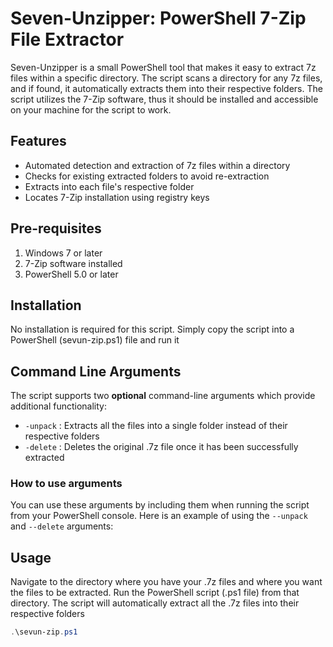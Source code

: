 # Seven-Unzipper: PowerShell 7-Zip File Extractor

Seven-Unzipper is a small PowerShell tool that makes it easy to extract 7z files within a specific directory. The script scans a directory for any 7z files, and if found, it automatically extracts them into their respective folders. The script utilizes the 7-Zip software, thus it should be installed and accessible on your machine for the script to work.

## Features

- Automated detection and extraction of 7z files within a directory
- Checks for existing extracted folders to avoid re-extraction
- Extracts into each file's respective folder
- Locates 7-Zip installation using registry keys

## Pre-requisites

1. Windows 7 or later
2. 7-Zip software installed
3. PowerShell 5.0 or later

## Installation

No installation is required for this script. Simply copy the script into a PowerShell (sevun-zip.ps1) file and run it

## Command Line Arguments

The script supports two **optional** command-line arguments which provide additional functionality:

- `-unpack` : Extracts all the files into a single folder instead of their respective folders
- `-delete` : Deletes the original .7z file once it has been successfully extracted

### How to use arguments

You can use these arguments by including them when running the script from your PowerShell console. Here is an example of using the `--unpack` and `--delete` arguments:

## Usage

Navigate to the directory where you have your .7z files and where you want the files to be extracted. Run the PowerShell script (.ps1 file) from that directory. The script will automatically extract all the .7z files into their respective folders

```powershell
.\sevun-zip.ps1
